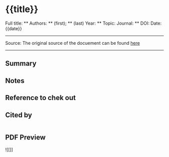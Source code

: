 # {{title}}
Full title: **
Authors: ** (first); ** (last)
Year: **
Topic: 
Journal: **
DOI: 
Date: {{date}}

---

Source: The original source of the docuement can be found [here]()

---

## Summary

## Notes

## Reference to chek out



## Cited by
```query

```

## PDF Preview
![[]]


